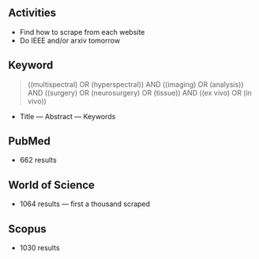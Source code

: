 ## Activities
- Find how to scrape from each website
- Do IEEE and/or arxiv tomorrow

## Keyword
> ((multispectral) OR (hyperspectral)) AND ((imaging) OR (analysis)) AND ((surgery) OR (neurosurgery) OR (tissue)) AND ((ex vivo) OR (in vivo))
- Title — Abstract — Keywords

## PubMed
- 662 results

## World of Science
- 1064 results — first a thousand scraped

## Scopus
- 1030 results



